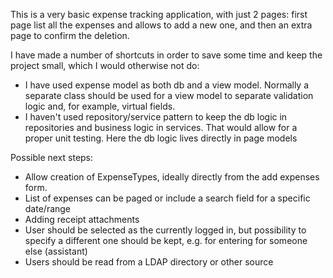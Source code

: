 This is a very basic expense tracking application, with just 2 pages: first page list all the expenses and allows to add a new one, and then an extra page to confirm the deletion.

I have made a number of shortcuts in order to save some time and keep the project small, which I would otherwise not do:
* I have used expense model as both db and a view model. Normally a separate class should be used for a view model to separate validation logic and, for example, virtual fields.
* I haven't used repository/service pattern to keep the db logic in repositories and business logic in services. That would allow for a proper unit testing. Here the db logic lives directly in page models


Possible next steps:
* Allow creation of ExpenseTypes, ideally directly from the add expenses form.
* List of expenses can be paged or include a search field for a specific date/range
* Adding receipt attachments
* User should be selected as the currently logged in, but possibility to specify a different one should be kept, e.g. for entering for someone else (assistant)
* Users should be read from a LDAP directory or other source